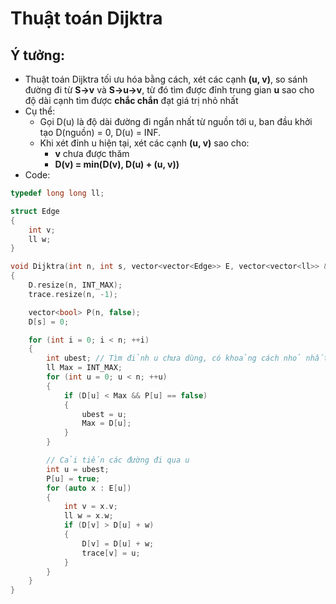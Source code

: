 # Thuật toán Dijktra
## Ý tưởng: 
- Thuật toán Dijktra tối ưu hóa bằng cách, xét các cạnh **(u, v)**, so sánh đường đi từ **S->v** và **S->u->v**, từ đó tìm được đỉnh trung gian **u** sao cho độ dài cạnh tìm được **chắc chắn** đạt giá trị nhỏ nhất
- Cụ thể: 
    + Gọi D(u) là độ dài đường đi ngắn nhất từ nguồn tới u, ban đầu khởi tạo D(nguồn) = 0, D(u) = INF.
    + Khi xét đỉnh u hiện tại, xét các cạnh **(u, v)** sao cho: 
        + **v** chưa được thăm
        + **D(v) = min(D(v), D(u) + (u, v))**
- Code:
```cpp
typedef long long ll;

struct Edge
{
    int v;
    ll w;
}

void Dijktra(int n, int s, vector<vector<Edge>> E, vector<vector<ll>> &D, vector<int> &trace)
{
    D.resize(n, INT_MAX);
    trace.resize(n, -1);

    vector<bool> P(n, false);
    D[s] = 0;

    for (int i = 0; i < n; ++i)
    {
        int ubest; // Tìm đỉnh u chưa dùng, có khoảng cách nhỏ nhất
        ll Max = INT_MAX;
        for (int u = 0; u < n; ++u)
        {
            if (D[u] < Max && P[u] == false)
            {
                ubest = u;
                Max = D[u];
            }
        }

        // Cải tiến các đường đi qua u
        int u = ubest;
        P[u] = true;
        for (auto x : E[u])
        {
            int v = x.v;
            ll w = x.w;
            if (D[v] > D[u] + w)
            {
                D[v] = D[u] + w;
                trace[v] = u;
            }
        }
    }
}
```